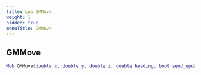 ```yaml
---
title: Lua GMMove
weight: 1
hidden: true
menuTitle: GMMove
---
```

## GMMove
```lua
Mob:GMMove(double x, double y, double z, double heading, bool send_update); -- void
```
